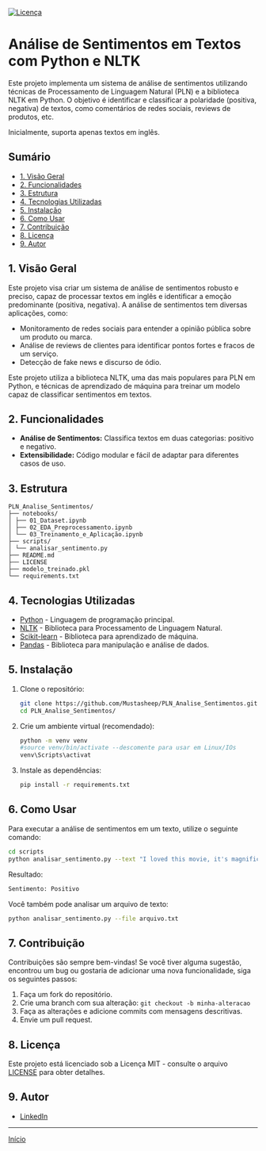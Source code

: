 [![Licença](https://img.shields.io/badge/licença-MIT-verde.svg)](LICENSE) 
# Análise de Sentimentos em Textos com Python e NLTK

Este projeto implementa um sistema de análise de sentimentos utilizando técnicas de Processamento de Linguagem Natural (PLN) e a biblioteca NLTK em Python. O objetivo é identificar e classificar a polaridade (positiva, negativa) de textos, como comentários de redes sociais, reviews de produtos, etc.

Inicialmente, suporta apenas textos em inglês.

## Sumário
*   [1. Visão Geral](#1-visão-geral)
*   [2. Funcionalidades](#2-funcionalidades)
*   [3. Estrutura](#3-estrutura)
*   [4. Tecnologias Utilizadas](#4-tecnologias-utilizadas)
*   [5. Instalação](#5-instalação)
*   [6. Como Usar](#6-como-usar)
*   [7. Contribuição](#7-contribuição)
*   [8. Licença](#8-licença)
*   [9. Autor](#9-autor)


## 1. Visão Geral
Este projeto visa criar um sistema de análise de sentimentos robusto e preciso, capaz de processar textos em inglês e identificar a emoção predominante (positiva, negativa). A análise de sentimentos tem diversas aplicações, como:
*   Monitoramento de redes sociais para entender a opinião pública sobre um produto ou marca.
*   Análise de reviews de clientes para identificar pontos fortes e fracos de um serviço.
*   Detecção de fake news e discurso de ódio.

Este projeto utiliza a biblioteca NLTK, uma das mais populares para PLN em Python, e técnicas de aprendizado de máquina para treinar um modelo capaz de classificar sentimentos em textos.


## 2. Funcionalidades
*   **Análise de Sentimentos:** Classifica textos em duas categorias: positivo e negativo.
*   **Extensibilidade:** Código modular e fácil de adaptar para diferentes casos de uso.


## 3. Estrutura
```
PLN_Analise_Sentimentos/
├── notebooks/
│ ├── 01_Dataset.ipynb
│ ├── 02_EDA_Preprocessamento.ipynb
│ └── 03_Treinamento_e_Aplicação.ipynb
├── scripts/
│ └── analisar_sentimento.py
├── README.md 
├── LICENSE
├── modelo_treinado.pkl
└── requirements.txt
```

## 4. Tecnologias Utilizadas
*   [Python](https://www.python.org/) - Linguagem de programação principal.
*   [NLTK](https://www.nltk.org/) - Biblioteca para Processamento de Linguagem Natural.
*   [Scikit-learn](https://scikit-learn.org/) - Biblioteca para aprendizado de máquina.
*   [Pandas](https://pandas.pydata.org/) - Biblioteca para manipulação e análise de dados.

## 5. Instalação

1.  Clone o repositório:
    ```bash
    git clone https://github.com/Mustasheep/PLN_Analise_Sentimentos.git
    cd PLN_Analise_Sentimentos/
    ```
2.  Crie um ambiente virtual (recomendado):
    ```bash
    python -m venv venv
    #source venv/bin/activate --descomente para usar em Linux/IOs
    venv\Scripts\activat
    ```
3.  Instale as dependências:
    ```bash
    pip install -r requirements.txt
    ```

## 6. Como Usar

Para executar a análise de sentimentos em um texto, utilize o seguinte comando:

```bash
cd scripts
python analisar_sentimento.py --text "I loved this movie, it's magnificent."
```
Resultado:
```bash
Sentimento: Positivo
```
Você também pode analisar um arquivo de texto:
```bash
python analisar_sentimento.py --file arquivo.txt
```

## 7. Contribuição

Contribuições são sempre bem-vindas! Se você tiver alguma sugestão, encontrou um bug ou gostaria de adicionar uma nova funcionalidade, siga os seguintes passos:

1.  Faça um fork do repositório.
2.  Crie uma branch com sua alteração: `git checkout -b minha-alteracao`
3.  Faça as alterações e adicione commits com mensagens descritivas.
4.  Envie um pull request.

## 8. Licença

Este projeto está licenciado sob a Licença MIT - consulte o arquivo [LICENSE](LICENSE) para obter detalhes.

## 9. Autor

*   [LinkedIn](https://www.linkedin.com/in/thiago-mustasheep/)

---------------
[Início](#análise-de-sentimentos-em-textos-com-python-e-nltk)
